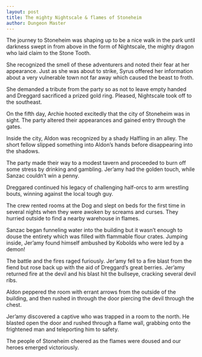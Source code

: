 ```yaml
---
layout: post
title: The mighty Nightscale & flames of Stoneheim
author: Dungeon Master
---
```


The journey to Stoneheim was shaping up to be a nice walk in the park until darkness swept in from above in the form of Nightscale, the mighty dragon who laid claim to the Stone Tooth.

She recognized the smell of these adventurers and noted their fear at her appearance. Just as she was about to strike, Syrus offered her information about a very vulnerable town not far away which caused the beast to froth.

She demanded a tribute from the party so as not to leave empty handed and Dreggard sacrificed a prized gold ring. Pleased, Nightscale took off to the southeast.

On the fifth day, Archie hooted excitedly that the city of Stoneheim was in sight. The party altered their appearances and gained entry through the gates.

Inside the city, Aldon was recognized by a shady Halfling in an alley. The short fellow slipped something into Aldon’s hands before disappearing into the shadows.

The party made their way to a modest tavern and proceeded to burn off some stress by drinking and gambling. Jer’amy had the golden touch, while Sanzac couldn’t win a penny.

Dreggared continued his legacy of challenging half-orcs to arm wrestling bouts, winning against the local tough guy.

The crew rented rooms at the Dog and slept on beds for the first time in several nights when they were awoken by screams and curses. They hurried outside to find a nearby warehouse in flames.

Sanzac began funneling water into the building but it wasn’t enough to douse the entirety which was filled with flammable flour crates. Jumping inside, Jer’amy found himself ambushed by Kobolds who were led by a demon!

The battle and the fires raged furiously. Jer’amy fell to a fire blast from the fiend but rose back up with the aid of Dreggard’s great berries. Jer’amy returned fire at the devil and his blast hit the bullseye, cracking several devil ribs.

Aldon peppered the room with errant arrows from the outside of the building, and then rushed in through the door piercing the devil through the chest.

Jer’amy discovered a captive who was trapped in a room to the north. He blasted open the door and rushed through a flame wall, grabbing onto the frightened man and teleporting him to safety.

The people of Stoneheim cheered as the flames were doused and our heroes emerged victoriously.